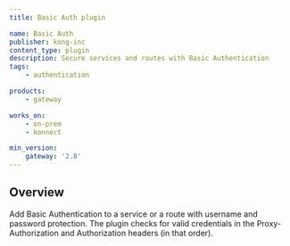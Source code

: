 ```yaml
---
title: Basic Auth plugin

name: Basic Auth
publisher: kong-inc
content_type: plugin
description: Secure services and routes with Basic Authentication
tags:
    - authentication

products:
    - gateway

works_on:
    - on-prem
    - konnect

min_version:
    gateway: '2.8'
---
```


## Overview

Add Basic Authentication to a service or a route with username and password protection. The plugin checks for valid credentials in the Proxy-Authorization and Authorization headers (in that order).


